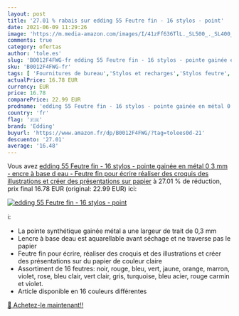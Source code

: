 ```yaml
---
layout: post
title: '27.01 % rabais sur edding 55 Feutre fin - 16 stylos - point'
date: 2021-06-09 11:29:26
image: 'https://m.media-amazon.com/images/I/41zFf636TlL._SL500_._SL400_.jpg'
comments: true
category: ofertas
author: 'tole.es'
slug: 'B0012F4FWG-fr edding 55 Feutre fin - 16 stylos - pointe gainée en métal...'
sku: 'B0012F4FWG-fr'
tags: [ 'Fournitures de bureau','Stylos et recharges','Stylos feutre','edding','Écriture', ]
actualPrice: 16.78 EUR
currency: EUR
price: 16.78
comparePrice: 22.99 EUR
prodname: 'edding 55 Feutre fin - 16 stylos - pointe gainée en métal 0 3 mm - encre à base d eau - Feutre fin pour écrire  réaliser des croquis  des illustrations et créer des présentations sur papier'
country: 'fr'
flag: '🇫🇷'
brand: 'Edding'
buyurl: 'https://www.amazon.fr/dp/B0012F4FWG/?tag=tolees0d-21'
descuento: '27.01'
average: '16.48'
---
```


Vous avez [edding 55 Feutre fin - 16 stylos - pointe gainée en métal 0 3 mm - encre à base d eau - Feutre fin pour écrire  réaliser des croquis  des illustrations et créer des présentations sur papier](https://www.amazon.fr/dp/B0012F4FWG/?tag=tolees0d-21)  à  27.01 % de réduction, prix final  16.78 EUR (original: 22.99 EUR) ici:

[![edding 55 Feutre fin - 16 stylos - point](https://m.media-amazon.com/images/I/41zFf636TlL._SL500_._SL400_.jpg)](https://www.amazon.fr/dp/B0012F4FWG/?tag=tolees0d-21)

ℹ️:

- La pointe synthétique gainée métal a une largeur de trait de 0,3 mm
- Lencre à base deau est aquarellable avant séchage et ne traverse pas le papier
- Feutre fin pour écrire, réaliser des croquis et des illustrations et créer des présentations sur du papier de couleur claire
- Assortiment de 16 feutres: noir, rouge, bleu, vert, jaune, orange, marron, violet, rose, bleu clair, vert clair, gris, turquoise, bleu acier, rouge carmin et violet.
- Article disponible en 16 couleurs différentes

[🛒 Achetez-le maintenant!!](https://www.amazon.fr/dp/B0012F4FWG/?tag=tolees0d-21)
